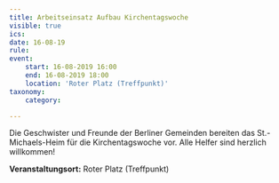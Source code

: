 ```yaml
---
title: Arbeitseinsatz Aufbau Kirchentagswoche
visible: true
ics: 
date: 16-08-19
rule: 
event:
	start: 16-08-2019 16:00
	end: 16-08-2019 18:00
	location: 'Roter Platz (Treffpunkt)'
taxonomy:
	category: 

---
```

Die Geschwister und Freunde der Berliner Gemeinden bereiten das St.-Michaels-Heim für die Kirchentagswoche vor. Alle Helfer sind herzlich willkommen!


**Veranstaltungsort:** Roter Platz (Treffpunkt)

